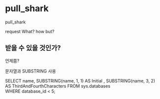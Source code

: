# pull_shark
pull_shark


request What?
how but?



## 받을 수 있을 것인가?

언제쯤? 




문자열과 SUBSTRING 사용

SELECT name, SUBSTRING(name, 1, 1) AS Initial ,
SUBSTRING(name, 3, 2) AS ThirdAndFourthCharacters
FROM sys.databases  
WHERE database_id < 5;   



